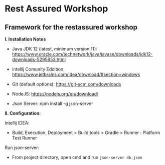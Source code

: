 # Rest Assured Workshop
## Framework for the restassured workshop
**I. Installation Notes**
- Java JDK 12 (latest, minimum version 11):
    https://www.oracle.com/technetwork/java/javase/downloads/jdk12-downloads-5295953.html
    
- intellij Comunity Eddition:
    https://www.jetbrains.com/idea/download/#section=windows
    
- Git (default options):
    https://git-scm.com/downloads
    
- NodeJS:
    https://nodejs.org/en/download/

- Json Server:
    npm install -g json-server


**II. Configuration:**

Intellij IDEA:
- Build, Execution, Deployment > Build tools > Gradle > Runner : Platform Test Runner

Run json-server:
- From project directory, open cmd and run `json-server db.json`
